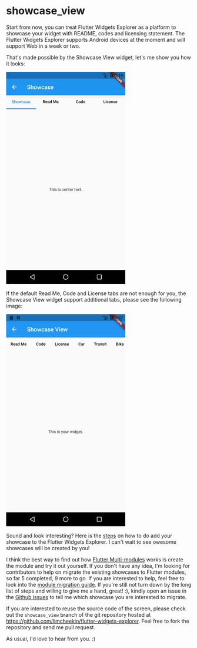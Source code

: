 # showcase_view

Start from now, you can treat Flutter Widgets Explorer as a platform to showcase your widget with README, codes and licensing statement. The Flutter Widgets Explorer supports Android devices at the moment and will support Web in a week or two. 

That's made possible by the Showcase View widget, let's me show you how it looks:

![Showcase View screenshots](https://github.com/limcheekin/flutter-widgets-explorer/raw/showcase_view/showcase_view/images/screenshots.gif "Showcase View screenshots")

If the default Read Me, Code and License tabs are not enough for you, the Showcase View widget support additional tabs, please see the following image:

![Showcase View Additional Tabs](https://github.com/limcheekin/flutter-widgets-explorer/raw/showcase_view/showcase_view/images/thumbnail_additional_tabs.png "Showcase View Additional Tabs")

Sound and look interesting? Here is the [steps](SHOWCASE_YOUR_WIDGETS.md) on how to do add your showcase to the Flutter Widgets Explorer. I can't wait to see owesome showcases will be created by you!

I think the best way to find out how [Flutter Multi-modules](http://limcheekin.blogspot.com/2021/03/flutter-multi-modules-support.html) works is create the module and try it out yourself. If you don't have any idea, I'm looking for contributors to help on migrate the existing showcases to Flutter modules, so far 5 completed, 9 more to go. If you are interested to help, feel free to look into the [module migration guide](https://github.com/limcheekin/flutter-widgets-explorer/blob/main/module_migration.txt). If you're still not turn down by the long list of steps and willing to give me a hand, great! :), kindly open an issue in the [Github issues](https://github.com/limcheekin/flutter-widgets-explorer/issues) to tell me which showcase you are interested to migrate.

If you are interested to reuse the source code of the screen, please check out the `showcase_view` branch of the git repository hosted at https://github.com/limcheekin/flutter-widgets-explorer. Feel free to fork the repository and send me pull request.

As usual, I'd love to hear from you. :)
